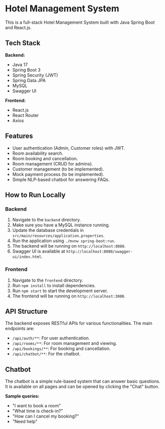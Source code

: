 # Hotel Management System

This is a full-stack Hotel Management System built with Java Spring Boot and React.js.

## Tech Stack

**Backend:**
- Java 17
- Spring Boot 3
- Spring Security (JWT)
- Spring Data JPA
- MySQL
- Swagger UI

**Frontend:**
- React.js
- React Router
- Axios

## Features

- User authentication (Admin, Customer roles) with JWT.
- Room availability search.
- Room booking and cancellation.
- Room management (CRUD for admins).
- Customer management (to be implemented).
- Mock payment process (to be implemented).
- Simple NLP-based chatbot for answering FAQs.

## How to Run Locally

### Backend
1.  Navigate to the `backend` directory.
2.  Make sure you have a MySQL instance running.
3.  Update the database credentials in `src/main/resources/application.properties`.
4.  Run the application using `./mvnw spring-boot:run`.
5.  The backend will be running on `http://localhost:8080`.
6.  Swagger UI is available at `http://localhost:8080/swagger-ui/index.html`.

### Frontend
1.  Navigate to the `frontend` directory.
2.  Run `npm install` to install dependencies.
3.  Run `npm start` to start the development server.
4.  The frontend will be running on `http://localhost:3000`.

## API Structure

The backend exposes RESTful APIs for various functionalities. The main endpoints are:
- `/api/auth/**`: For user authentication.
- `/api/rooms/**`: For room management and viewing.
- `/api/bookings/**`: For booking and cancellation.
- `/api/chatbot/**`: For the chatbot.

## Chatbot

The chatbot is a simple rule-based system that can answer basic questions. It is available on all pages and can be opened by clicking the "Chat" button.

**Sample queries:**
- "I want to book a room"
- "What time is check-in?"
- "How can I cancel my booking?"
- "Need help" 